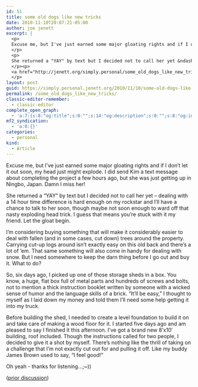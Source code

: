 ```yaml
---
id: 51
title: some old dogs like new tricks
date: 2010-11-10T20:07:21-05:00
author: joe jenett
excerpt: |
  <p>
  Excuse me, but I've just earned some major gloating rights and if I don't let it out soon, my head just might explode. I did send Kim a text message about completing the project a few hours ago, but she was just getting up in Ningbo, Japan. Damn I miss her!
  </p>
  <p>
  She returned a "YAY" by text but I decided not to call her yet &ndash; dealing with a 14 hour time difference is hard enough on my rockstar and I'll have a chance to talk to her soon, though maybe not soon enough to ward off that nasty exploding head trick. I guess that means you're stuck with it my friend. Let the gloat begin.
  </p><p>
  <a href="http://jenett.org/simply.personal/some_old_dogs_like_new_tricks/#more">Continue reading "some old dogs like new tricks" &raquo;</a>
  </p>
layout: post
guid: https://simply.personal.jenett.org/2010/11/10/some-old-dogs-like-new-tricks/
permalink: /some_old_dogs_like_new_tricks/
classic-editor-remember:
  - classic-editor
complete_open_graph:
  - 'a:7:{s:8:"og:title";s:0:"";s:14:"og:description";s:0:"";s:8:"og:image";s:0:"";s:7:"og:type";s:0:"";s:12:"twitter:card";s:7:"summary";s:19:"twitter:description";s:0:"";s:15:"twitter:creator";s:0:"";}'
mf2_syndication:
  - 'a:0:{}'
categories:
  - personal
kind:
  - Article
---
```

Excuse me, but I’ve just earned some major gloating rights and if I don’t let it out soon, my head just might explode. I did send Kim a text message about completing the project a few hours ago, but she was just getting up in Ningbo, Japan. Damn I miss her! 

She returned a &#8220;YAY&#8221; by text but I decided not to call her yet &ndash; dealing with a 14 hour time difference is hard enough on my rockstar and I’ll have a chance to talk to her soon, though maybe not soon enough to ward off that nasty exploding head trick. I guess that means you’re stuck with it my friend. Let the gloat begin. 

<!--more-->

I’m considering buying something that will make it considerably easier to deal with fallen (and in some cases, cut down) trees around the property. Carrying cut-up logs around isn’t exactly easy on this old back and there’s a lot of ’em. That same something will also come in handy for dealing with snow. But I need somewhere to keep the darn thing before I go out and buy it. What to do? 

So, six days ago, I picked up one of those storage sheds in a box. You know, a huge, flat box full of metal parts and hundreds of screws and bolts, not to mention a thick instruction booklet written by someone with a wicked sense of humor and the language skills of a brick. &#8220;It’ll be easy,&#8221; I thought to myself as I laid down my money and told them I’ll need some help getting it into my truck. 

Before building the shed, I needed to create a level foundation to build it on and take care of making a wood floor for it. I started five days ago and am pleased to say I finished it this afternoon. I’ve got a brand new 8’x10&#8242; building, roof included. Though the instructions called for two people, I decided to give it a shot by myself. There’s nothing like the thrill of taking on a challenge that I’m not exactly cut out for and pulling it off. Like my buddy James Brown used to say, &#8220;I feel good!&#8221; 

Oh yeah - thanks for listening...;~)) 

([prior discussion](https://disqus.com/home/discussion/jenettsimplypersonal/jenettsimplypersonal_some_old_dogs_like_new_tricks/))